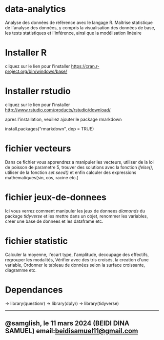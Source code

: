 # data-analytics
Analyse des données de référence avec le langage R. Maîtrise statistique de l'analyse des données, y compris la visualisation des données de base, les tests statistiques et l'inférence, ainsi que la modélisation linéaire

# Installer R
cliquez sur le lien pour l'installer
https://cran.r-project.org/bin/windows/base/

# Installer rstudio
cliquez sur le lien pour l'installer
http://www.rstudio.com/products/rstudio/download/  

apres l'installation, veuillez ajouter le package rmarkdown 
 
install.packages("rmarkdown", dep = TRUE)

# fichier vecteurs
Dans ce fichier vous apprendrez a manipuler les vecteurs, utiliser de la loi de poisson de parametre 5, trouver des solutions avec la fonction _ifelse()_, utiliser de la fonction _set.seed()_ et enfin calculer des expressions mathematiques(sin, cos, racine etc.)
# fichier jeux-de-donnees
Ici vous  verrez comment manipuler les jeux de donnees _diamonds_ du package _tidyverse_ et les mettre dans un objet, renommer les variables, creer une base de donnees et les dataframe etc.
# fichier statistic
Calculer la moyenne, l'ecart type, l'amplitude, decoupage des effectifs, regrouper les modalités, Vérifier avec des tris croisés, la creation d'une variable, Ordonner le tableau de données selon la surface croissante, diagramme etc.


# Dependances
-> library(questionr)
-> library(dplyr)
-> library(tidyverse)

------------------------------------------------------------
@samglish, le 11 mars 2024 (BEIDI DINA SAMUEL)
email:beidisamuel11@gmail.com
------------------------------------------------------------
